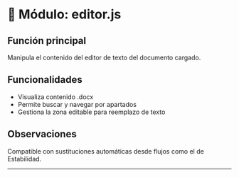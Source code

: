 # 📝 Módulo: editor.js

## Función principal
Manipula el contenido del editor de texto del documento cargado.

## Funcionalidades
- Visualiza contenido .docx
- Permite buscar y navegar por apartados
- Gestiona la zona editable para reemplazo de texto

## Observaciones
Compatible con sustituciones automáticas desde flujos como el de Estabilidad.

---
